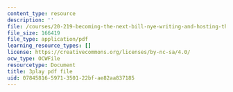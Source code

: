 ```yaml
---
content_type: resource
description: ''
file: /courses/20-219-becoming-the-next-bill-nye-writing-and-hosting-the-educational-show-january-iap-2015/078458165971350122bfae82aa837185_VQi6t2NfWig.pdf
file_size: 166419
file_type: application/pdf
learning_resource_types: []
license: https://creativecommons.org/licenses/by-nc-sa/4.0/
ocw_type: OCWFile
resourcetype: Document
title: 3play pdf file
uid: 07845816-5971-3501-22bf-ae82aa837185
---
```

